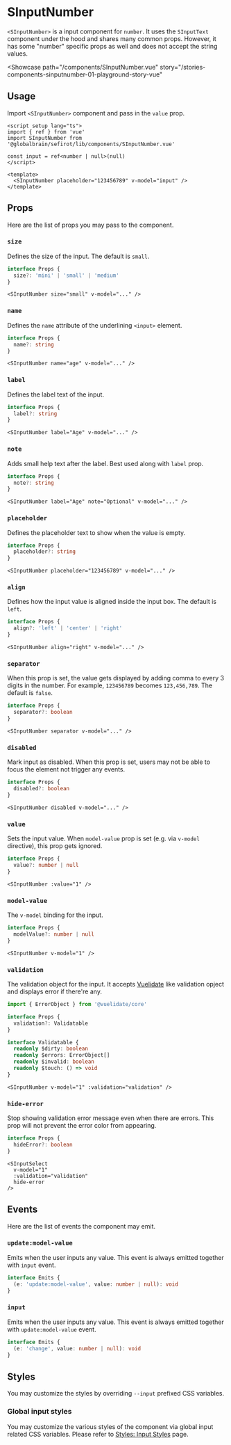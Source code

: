 <script setup lang="ts">
import { ref } from 'vue'
import SInputNumber from 'sefirot/components/SInputNumber.vue'

const input = ref<number | null>(null)
</script>

# SInputNumber

`<SInputNumber>` is a input component for `number`. It uses the `SInputText` component under the hood and shares many common props. However, it has some "number" specific props as well and does not accept the string values.

<Showcase
  path="/components/SInputNumber.vue"
  story="/stories-components-sinputnumber-01-playground-story-vue"
>
  <SInputNumber placeholder="123456789" v-model="input" />
</Showcase>

## Usage

Import `<SInputNumber>` component and pass in the `value` prop.

```vue
<script setup lang="ts">
import { ref } from 'vue'
import SInputNumber from '@globalbrain/sefirot/lib/components/SInputNumber.vue'

const input = ref<number | null>(null)
</script>

<template>
  <SInputNumber placeholder="123456789" v-model="input" />
</template>
```

## Props

Here are the list of props you may pass to the component.

### `size`

Defines the size of the input. The default is `small`.

```ts
interface Props {
  size?: 'mini' | 'small' | 'medium'
}
```

```vue
<SInputNumber size="small" v-model="..." />
```

### `name`

Defines the `name` attribute of the underlining `<input>` element.

```ts
interface Props {
  name?: string
}
```

```vue
<SInputNumber name="age" v-model="..." />
```

### `label`

Defines the label text of the input.

```ts
interface Props {
  label?: string
}
```

```vue
<SInputNumber label="Age" v-model="..." />
```

### `note`

Adds small help text after the label. Best used along with `label` prop.

```ts
interface Props {
  note?: string
}
```

```vue
<SInputNumber label="Age" note="Optional" v-model="..." />
```

### `placeholder`

Defines the placeholder text to show when the value is empty.

```ts
interface Props {
  placeholder?: string
}
```

```vue
<SInputNumber placeholder="123456789" v-model="..." />
```

### `align`

Defines how the input value is aligned inside the input box. The default is `left`.

```ts
interface Props {
  align?: 'left' | 'center' | 'right'
}
```

```vue
<SInputNumber align="right" v-model="..." />
```

### `separator`

When this prop is set, the value gets displayed by adding comma to every 3 digits in the number. For example, `123456789` becomes `123,456,789`. The default is `false`.

```ts
interface Props {
  separator?: boolean
}
```

```vue
<SInputNumber separator v-model="..." />
```

### `disabled`

Mark input as disabled. When this prop is set, users may not be able to focus the element not trigger any events.

```ts
interface Props {
  disabled?: boolean
}
```

```vue
<SInputNumber disabled v-model="..." />
```

### `value`

Sets the input value. When `model-value` prop is set (e.g. via `v-model` directive), this prop gets ignored.

```ts
interface Props {
  value?: number | null
}
```

```vue
<SInputNumber :value="1" />
```

### `model-value`

The `v-model` binding for the input.

```ts
interface Props {
  modelValue?: number | null
}
```

```vue
<SInputNumber v-model="1" />
```

### `validation`

The validation object for the input. It accepts [Vuelidate](https://vuelidate-next.netlify.app/) like validation opject and displays error if there're any.

```ts
import { ErrorObject } from '@vuelidate/core'

interface Props {
  validation?: Validatable
}

interface Validatable {
  readonly $dirty: boolean
  readonly $errors: ErrorObject[]
  readonly $invalid: boolean
  readonly $touch: () => void
}
```

```vue
<SInputNumber v-model="1" :validation="validation" />
```

### `hide-error`

Stop showing validation error message even when there are errors. This prop will not prevent the error color from appearing.

```ts
interface Props {
  hideError?: boolean
}
```

```vue
<SInputSelect
  v-model="1"
  :validation="validation"
  hide-error
/>
```

## Events

Here are the list of events the component may emit.

### `update:model-value`

Emits when the user inputs any value. This event is always emitted together with `input` event.

```ts
interface Emits {
  (e: 'update:model-value', value: number | null): void
}
```

### `input`

Emits when the user inputs any value. This event is always emitted together with `update:model-value` event.

```ts
interface Emits {
  (e: 'change', value: number | null): void
}
```

## Styles

You may customize the styles by overriding `--input` prefixed CSS variables.

### Global input styles

You may customize the various styles of the component via global input related CSS variables. Please refer to [Styles: Input Styles](../styles/input-styles) page.
